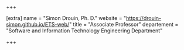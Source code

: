 +++

[extra]
name = "Simon Drouin, Ph. D."
website = "https://drouin-simon.github.io/ETS-web/"
title = "Associate Professor"
departement = "Software and Information Technology Engineering Department"

+++